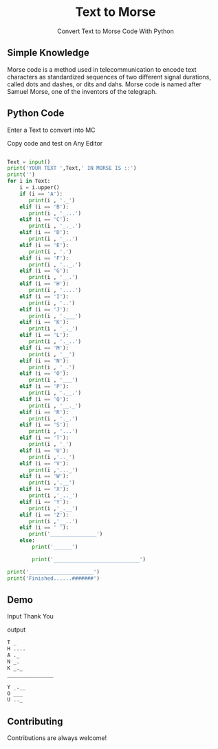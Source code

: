 <p align="center">
  <h1 align="center">Text to Morse</h1>
  <p align="center"> Convert Text to Morse Code With Python  </p>
</p> 

## Simple Knowledge

Morse code is a method used in telecommunication to encode text characters as standardized sequences of two different signal durations, called dots and dashes, or dits and dahs. Morse code is named after Samuel Morse, one of the inventors of the telegraph.

## Python Code 

Enter a Text  to convert into MC

Copy code and test on Any Editor



```Python

Text = input()
print('YOUR TEXT ',Text,' IN MORSE IS ::')
print('')
for i in Text:
    i = i.upper()
    if (i == 'A'):
       print(i , '._')
    elif (i == 'B'):
       print(i , '_...')  
    elif (i == 'C'):
       print(i , '_._.')
    elif (i == 'D'):
       print(i , '_..')
    elif (i == 'E'):
       print(i , '.')
    elif (i == 'F'):  
       print(i , '.._.')
    elif (i == 'G'): 
       print(i , '__.')
    elif (i == 'H'):
       print(i , '....')
    elif (i == 'I'):
       print(i , '..')
    elif (i == 'J'):
       print(i , '.___')
    elif (i == 'K'):
       print(i , '_._')
    elif (i == 'L'):
       print(i , '._..')
    elif (i == 'M'):
       print(i , '__')
    elif (i == 'N'):
       print(i , '_.')
    elif (i == 'O'):
       print(i , '___')
    elif (i == 'P'):
       print(i , '.__.')
    elif (i == 'Q'):
       print(i , '__._')
    elif (i == 'R'):
       print(i , '._.')
    elif (i == 'S'):
       print(i , '...')
    elif (i == 'T'):
       print(i , '_')
    elif (i == 'U'):
       print(i ,'.._')
    elif (i == 'V'):
       print(i ,'..._')
    elif (i == 'W'):
       print(i ,'.__')
    elif (i == 'X'):
       print(i ,'_.._')
    elif (i == 'Y'):
       print(i ,'_.__')
    elif (i == 'Z'):
       print(i ,'__..')
    elif (i == ' '):
       print('_______________')
    else:
        print('______')

        print('____________________________')

print('_____________________')
print('Finished......#######')
```


## Demo 
Input Thank You

output

```python
T _
H ....
A ._
N _.
K _._
_______________

Y _.__
O ___
U .._
```

## Contributing

Contributions are always welcome!
